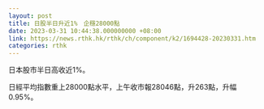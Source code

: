 ```yaml
---
layout: post
title: 日股半日升近1%　企穩28000點
date: 2023-03-31 10:44:38.000000000 +08:00
link: https://news.rthk.hk/rthk/ch/component/k2/1694428-20230331.htm
categories: rthk
---
```


日本股市半日高收近1%。

日經平均指數重上28000點水平，上午收市報28046點，升263點，升幅0.95%。
